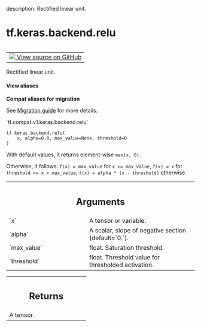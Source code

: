 description: Rectified linear unit.

<div itemscope itemtype="http://developers.google.com/ReferenceObject">
<meta itemprop="name" content="tf.keras.backend.relu" />
<meta itemprop="path" content="Stable" />
</div>

# tf.keras.backend.relu

<!-- Insert buttons and diff -->

<table class="tfo-notebook-buttons tfo-api nocontent" align="left">
<td>
  <a target="_blank" href="https://github.com/tensorflow/tensorflow/blob/r2.3/tensorflow/python/keras/backend.py#L4523-L4574">
    <img src="https://www.tensorflow.org/images/GitHub-Mark-32px.png" />
    View source on GitHub
  </a>
</td>
</table>



Rectified linear unit.

<section class="expandable">
  <h4 class="showalways">View aliases</h4>
  <p>
<b>Compat aliases for migration</b>
<p>See
<a href="https://www.tensorflow.org/guide/migrate">Migration guide</a> for
more details.</p>
<p>`tf.compat.v1.keras.backend.relu`</p>
</p>
</section>

<pre class="devsite-click-to-copy prettyprint lang-py tfo-signature-link">
<code>tf.keras.backend.relu(
    x, alpha=0.0, max_value=None, threshold=0
)
</code></pre>



<!-- Placeholder for "Used in" -->

With default values, it returns element-wise `max(x, 0)`.

Otherwise, it follows:
`f(x) = max_value` for `x >= max_value`,
`f(x) = x` for `threshold <= x < max_value`,
`f(x) = alpha * (x - threshold)` otherwise.

<!-- Tabular view -->
 <table class="responsive fixed orange">
<colgroup><col width="214px"><col></colgroup>
<tr><th colspan="2"><h2 class="add-link">Arguments</h2></th></tr>

<tr>
<td>
`x`
</td>
<td>
A tensor or variable.
</td>
</tr><tr>
<td>
`alpha`
</td>
<td>
A scalar, slope of negative section (default=`0.`).
</td>
</tr><tr>
<td>
`max_value`
</td>
<td>
float. Saturation threshold.
</td>
</tr><tr>
<td>
`threshold`
</td>
<td>
float. Threshold value for thresholded activation.
</td>
</tr>
</table>



<!-- Tabular view -->
 <table class="responsive fixed orange">
<colgroup><col width="214px"><col></colgroup>
<tr><th colspan="2"><h2 class="add-link">Returns</h2></th></tr>
<tr class="alt">
<td colspan="2">
A tensor.
</td>
</tr>

</table>

